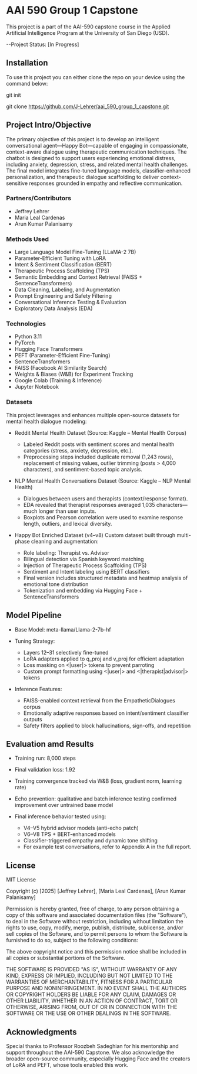 # AAI 590 Group 1 Capstone

This project is a part of the AAI-590  capstone course in the Applied Artificial Intelligence Program at the University of San Diego (USD).

--Project Status: [In Progress]

## Installation

To use this project you can either clone the repo on your device using the command below:

git init

git clone https://github.com/J-Lehrer/aai_590_group_1_capstone.git

## Project Intro/Objective

The primary objective of this project is to develop an intelligent conversational agent—Happy Bot—capable of engaging in compassionate, context-aware dialogue using therapeutic communication techniques. The chatbot is designed to support users experiencing emotional distress, including anxiety, depression, stress, and related mental health challenges. The final model integrates fine-tuned language models, classifier-enhanced personalization, and therapeutic dialogue scaffolding to deliver context-sensitive responses grounded in empathy and reflective communication.

### Partners/Contributors

* Jeffrey Lehrer
* Maria Leal Cardenas
* Arun Kumar Palanisamy

### Methods Used

* Large Language Model Fine-Tuning (LLaMA-2 7B)
* Parameter-Efficient Tuning with LoRA
* Intent & Sentiment Classification (BERT)
* Therapeutic Process Scaffolding (TPS)
* Semantic Embedding and Context Retrieval (FAISS + SentenceTransformers)
* Data Cleaning, Labeling, and Augmentation
* Prompt Engineering and Safety Filtering
* Conversational Inference Testing & Evaluation
* Exploratory Data Analysis (EDA)

### Technologies

* Python 3.11
* PyTorch
* Hugging Face Transformers
* PEFT (Parameter-Efficient Fine-Tuning)
* SentenceTransformers
* FAISS (Facebook AI Similarity Search)
* Weights & Biases (W&B) for Experiment Tracking
* Google Colab (Training & Inference)
* Jupyter Notebook


### Datasets

This project leverages and enhances multiple open-source datasets for mental health dialogue modeling:

* Reddit Mental Health Dataset
(Source: Kaggle – Mental Health Corpus)
  * Labeled Reddit posts with sentiment scores and mental health categories (stress, anxiety, depression, etc.).
  * Preprocessing steps included duplicate removal (1,243 rows), replacement of missing values, outlier trimming (posts > 4,000 characters), and sentiment-based topic analysis.

* NLP Mental Health Conversations Dataset
(Source: Kaggle – NLP Mental Health)
  * Dialogues between users and therapists (context/response format).
  * EDA revealed that therapist responses averaged 1,035 characters—much longer than user inputs.
  * Boxplots and Pearson correlation were used to examine response length, outliers, and lexical diversity.

* Happy Bot Enriched Dataset (v4–v8)
Custom dataset built through multi-phase cleaning and augmentation:
  * Role labeling: Therapist vs. Advisor
  * Bilingual detection via Spanish keyword matching
  * Injection of Therapeutic Process Scaffolding (TPS)
  * Sentiment and Intent labeling using BERT classifiers
  * Final version includes structured metadata and heatmap analysis of emotional tone distribution
  * Tokenization and embedding via Hugging Face + SentenceTransformers

## Model Pipeline

* Base Model: meta-llama/Llama-2-7b-hf

* Tuning Strategy:
  * Layers 12–31 selectively fine-tuned
  * LoRA adapters applied to q_proj and v_proj for efficient adaptation
  * Loss masking on <|user|> tokens to prevent parroting
  * Custom prompt formatting using <|user|> and <|therapist|advisor|> tokens

* Inference Features:
  * FAISS-enabled context retrieval from the EmpatheticDialogues corpus
  * Emotionally adaptive responses based on intent/sentiment classifier outputs
  * Safety filters applied to block hallucinations, sign-offs, and repetition

## Evaluation amd Results

* Training run: 8,000 steps
* Final validation loss: 1.92
* Training convergence tracked via W&B (loss, gradient norm, learning rate)
* Echo prevention: qualitative and batch inference testing confirmed improvement over untrained base model

* Final inference behavior tested using:
  * V4–V5 hybrid advisor models (anti-echo patch)
  * V6–V8 TPS + BERT-enhanced models
  * Classifier-triggered empathy and dynamic tone shifting
  * For example test conversations, refer to Appendix A in the full report.

## License

MIT License

Copyright (c) [2025] [Jeffrey Lehrer], [Maria Leal Cardenas], [Arun Kumar Palanisamy]

Permission is hereby granted, free of charge, to any person obtaining a copy
of this software and associated documentation files (the "Software"), to deal
in the Software without restriction, including without limitation the rights
to use, copy, modify, merge, publish, distribute, sublicense, and/or sell
copies of the Software, and to permit persons to whom the Software is
furnished to do so, subject to the following conditions:

The above copyright notice and this permission notice shall be included in all
copies or substantial portions of the Software.

THE SOFTWARE IS PROVIDED "AS IS", WITHOUT WARRANTY OF ANY KIND, EXPRESS OR
IMPLIED, INCLUDING BUT NOT LIMITED TO THE WARRANTIES OF MERCHANTABILITY,
FITNESS FOR A PARTICULAR PURPOSE AND NONINFRINGEMENT. IN NO EVENT SHALL THE
AUTHORS OR COPYRIGHT HOLDERS BE LIABLE FOR ANY CLAIM, DAMAGES OR OTHER
LIABILITY, WHETHER IN AN ACTION OF CONTRACT, TORT OR OTHERWISE, ARISING FROM,
OUT OF OR IN CONNECTION WITH THE SOFTWARE OR THE USE OR OTHER DEALINGS IN THE
SOFTWARE.

## Acknowledgments

Special thanks to Professor Roozbeh Sadeghian for his mentorship and support throughout the AAI-590 Capstone. We also acknowledge the broader open-source community, especially Hugging Face and the creators of LoRA and PEFT, whose tools enabled this work.
